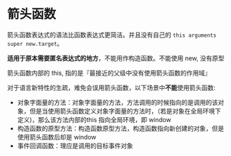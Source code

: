 # 箭头函数

箭头函数表达式的语法比函数表达式更简洁。并且没有自己的 `this arguments super new.target`。

**适用于原本需要匿名表达式的地方**，不能用作构造函数。不能使用 new, 没有原型

箭头函数内部的 this, 指的是『最接近的父级中没有使用箭头函数的作用域』

对于语言新特性的生疏，难免会误用箭头函数，以下场景中**不能**使用箭头函数:
- 对象字面量的方法：对象字面量的方法，方法调用的时候指向的是调用的该对象，但是当使用箭头函数定义对象字面量的方法时，（若是对象在全局环境下定义)，那么该方法内部的this 指向全局环境，即 window
- 构造函数的原型方法：构造函数原型方法，构造函数指向新创建的对象，但是使用箭头函数后却是 window
- 事件回调函数：理应是调用的目标事件对象
